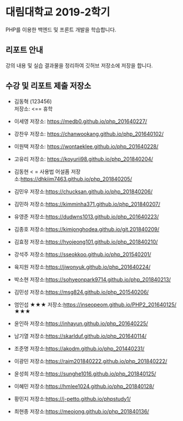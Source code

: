 # 대림대학교 2019-2학기
PHP를 이용한 백엔드 및 프론트 개발을 학습합니다.

## 리포트 안내
강의 내용 및 실습 결과물을 정리하여 깃허브 저장소에 저장을 합니다.

## 수강 및 리포트 제출 저장소

* 김동혁 (123456)  
저장소:  <== 휴학

* 이세영
저장소: https://medb0.github.io/php_201640227/

* 강찬우
저장소: https://chanwookang.github.io/php_201640102/

* 이원택
저장소: https://wontaeklee.github.io/php_201640228/

* 고유리
저장소: https://koyurii98.github.io/php_201840204/

* 김동현 < = 사용법 어설픔
저장소:https://dhkiim7463.github.io/php_201840205/

* 김민우
저장소:https://chucksan.github.io/php_201840206/

* 김민하
저장소:https://kimminha371.github.io/php_201840207/

* 유영준
저장소:https://dudwns1013.github.io/php_201640223/

* 김종호
저장소:https://kimjonghodea.github.io/git.201840209/

* 김효정
저장소:https://hyojeong101.github.io/php_201840210/

* 강석주
저장소:https://sseokkoo.github.io/php_201540201/

* 육지원
저장소:https://jiwonyuk.github.io/php_201640224/

* 박소현
저장소:https://sohyeonpark9714.github.io/php_201840213/

* 김민성
저장소:https://msg824.github.io/php_201540206/

* 엄인섭
★★★ 저장소:https://inseopeom.github.io/PHP2_201640125/ ★★★


* 윤인하
저장소:https://inhayun.github.io/php_201640225/

* 남기열
저장소:https://skarlduf.github.io/php_201640114/ 

* 조준명
저장소:https://akodm.github.io/php_201440231/

* 이광민
저장소:https://raim201840222.github.io/php_201840222/

* 윤성희
저장소:https://sunghe1016.github.io/php_201840125/

* 이혜민
저장소:https://hmlee1024.github.io/php_201840128/

* 황민지
저장소:https://j-petto.github.io/phpstudy1/

* 최현종
저장소:https://meojong.github.io/php_201840136/
